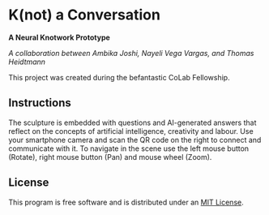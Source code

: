 # K(not) a Conversation 
**A Neural Knotwork Prototype**

_A collaboration between Ambika Joshi, Nayeli Vega Vargas, and Thomas Heidtmann_

This project was created during the befantastic CoLab Fellowship.

## Instructions
The sculpture is embedded with questions and AI-generated answers that reflect on the concepts of artificial intelligence, creativity and labour.
Use your smartphone camera and scan the QR code on the right to connect and communicate with it.
To navigate in the scene use the left mouse button (Rotate), right mouse button (Pan) and mouse wheel (Zoom).


## License

This program is free software and is distributed under an [MIT License](LICENSE).
